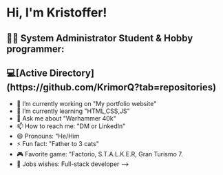 <h1>Hi, I'm Kristoffer!
  
<h2>👨‍💻 System Administrator Student & Hobby programmer:</h2>

<h2> 💻[Active Directory](https://github.com/KrimorQ?tab=repositories)</h2>


- 🔭 I’m currently working on "My portfolio website"
- 🌱 I’m currently learning "HTML,CSS,JS"
- 💬 Ask me about "Warhammer 40k"
- 📫 How to reach me: "DM or LinkedIn"
- 😄 Pronouns: "He/Him
- ⚡ Fun fact: "Father to 3 cats"
- 🎮 Favorite game: "Factorio, S.T.A.L.K.E.R, Gran Turismo 7.
- 🏢 Jobs wishes: Full-stack developer
-->
